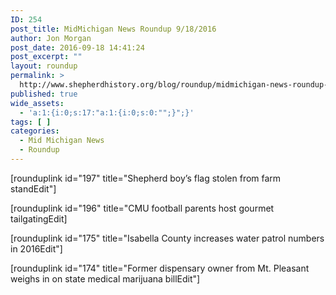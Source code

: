 ```yaml
---
ID: 254
post_title: MidMichigan News Roundup 9/18/2016
author: Jon Morgan
post_date: 2016-09-18 14:41:24
post_excerpt: ""
layout: roundup
permalink: >
  http://www.shepherdhistory.org/blog/roundup/midmichigan-news-roundup-9182016/
published: true
wide_assets:
  - 'a:1:{i:0;s:17:"a:1:{i:0;s:0:"";}";}'
tags: [ ]
categories:
  - Mid Michigan News
  - Roundup
---
```

[rounduplink id="197" title="Shepherd boy’s flag stolen from farm standEdit"]

[rounduplink id="196" title="CMU football parents host gourmet tailgatingEdit]

[rounduplink id="175" title="Isabella County increases water patrol numbers in 2016Edit"]

[rounduplink id="174" title="Former dispensary owner from Mt. Pleasant weighs in on state medical marijuana billEdit"]